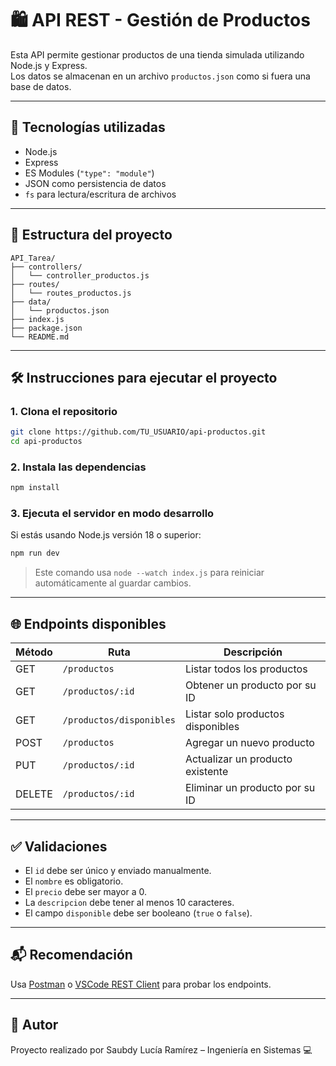 # 🛍️ API REST - Gestión de Productos

Esta API permite gestionar productos de una tienda simulada utilizando Node.js y Express.  
Los datos se almacenan en un archivo `productos.json` como si fuera una base de datos.

---

## 🚀 Tecnologías utilizadas

- Node.js
- Express
- ES Modules (`"type": "module"`)
- JSON como persistencia de datos
- `fs` para lectura/escritura de archivos

---

## 📁 Estructura del proyecto

```
API_Tarea/
├── controllers/
│   └── controller_productos.js
├── routes/
│   └── routes_productos.js
├── data/
│   └── productos.json
├── index.js
├── package.json
└── README.md
```

---

## 🛠️ Instrucciones para ejecutar el proyecto

### 1. Clona el repositorio

```bash
git clone https://github.com/TU_USUARIO/api-productos.git
cd api-productos
```

### 2. Instala las dependencias

```bash
npm install
```

### 3. Ejecuta el servidor en modo desarrollo

Si estás usando Node.js versión 18 o superior:

```bash
npm run dev
```

> Este comando usa `node --watch index.js` para reiniciar automáticamente al guardar cambios.

---

## 🌐 Endpoints disponibles

| Método | Ruta                     | Descripción                       |
| ------ | ------------------------ | --------------------------------- |
| GET    | `/productos`             | Listar todos los productos        |
| GET    | `/productos/:id`         | Obtener un producto por su ID     |
| GET    | `/productos/disponibles` | Listar solo productos disponibles |
| POST   | `/productos`             | Agregar un nuevo producto         |
| PUT    | `/productos/:id`         | Actualizar un producto existente  |
| DELETE | `/productos/:id`         | Eliminar un producto por su ID    |

---

## ✅ Validaciones

- El `id` debe ser único y enviado manualmente.
- El `nombre` es obligatorio.
- El `precio` debe ser mayor a 0.
- La `descripcion` debe tener al menos 10 caracteres.
- El campo `disponible` debe ser booleano (`true` o `false`).

---

## 📬 Recomendación

Usa [Postman](https://www.postman.com/) o [VSCode REST Client](https://marketplace.visualstudio.com/items?itemName=humao.rest-client) para probar los endpoints.

---

## 💬 Autor

Proyecto realizado por Saubdy Lucía Ramírez – Ingeniería en Sistemas 💻
